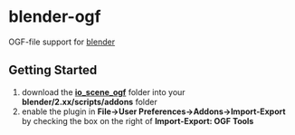 # blender-ogf
OGF-file support for [blender](http://www.blender.org/)

## Getting Started
 1. download the [**io_scene_ogf**](io_scene_ogf) folder into your **blender/2.xx/scripts/addons** folder
 2. enable the plugin in **File->User Preferences->Addons->Import-Export** by checking the box on the right of **Import-Export: OGF Tools**
